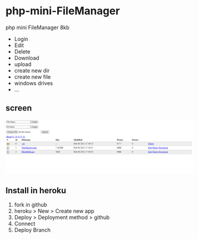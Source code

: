 # php-mini-FileManager
php mini FileManager 8kb

* Login
* Edit
* Delete
* Download
* upload
* create new dir
* create new file
* windows drives
* ...

## screen
![FileManager](screen.PNG)


## Install in heroku
1. fork in github
2. heroku > New > Create new app
3. Deploy > Deployment method > github
4. Connect
5. Deploy Branch
